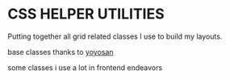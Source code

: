 # CSS HELPER UTILITIES



Putting together all grid related classes I use to build my layouts.

base classes thanks to [yoyosan](https://gist.github.com/yoyosan/d3fc2a5dc65ddf103a96d69a7e9d236f)

some classes i use a lot in frontend endeavors
